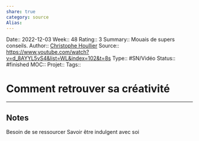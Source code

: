 ```yaml
---
share: true 
category: source
Alias:
---
```

Date:: 2022-12-03
Week:: 48
Rating:: 3
Summary:: Mouais de supers conseils.
Author:: [Christophe Houllier](Christophe%20Houllier.md)
Source:: https://www.youtube.com/watch?v=d_8AYYL5vS4&list=WL&index=102&t=8s
Type:: #SN/Vidéo 
Status:: #finished 
MOC::
Projet:: 
Tags:: 

# Comment retrouver sa créativité


***

## Notes

Besoin de se ressourcer
Savoir être indulgent avec soi
